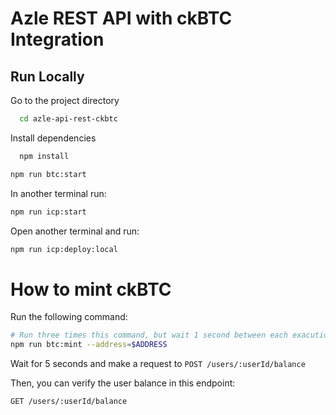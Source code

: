 # Azle REST API with ckBTC Integration
## Run Locally

Go to the project directory

```bash
  cd azle-api-rest-ckbtc
```

Install dependencies

```bash
  npm install
```

```bash
npm run btc:start
```

In another terminal run:

```bash
npm run icp:start
```

Open another terminal and run:

```bash
npm run icp:deploy:local
```

# How to mint ckBTC

Run the following command:

```bash
# Run three times this command, but wait 1 second between each exacution
npm run btc:mint --address=$ADDRESS
```

Wait for 5 seconds and make a request to `POST /users/:userId/balance`

Then, you can verify the user balance in this endpoint:

`GET /users/:userId/balance`
